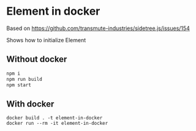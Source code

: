 # Element in docker

Based on https://github.com/transmute-industries/sidetree.js/issues/154

Shows how to initialize Element

## Without docker

```bash
npm i
npm run build
npm start
```

## With docker

```
docker build . -t element-in-docker
docker run --rm -it element-in-docker
```
